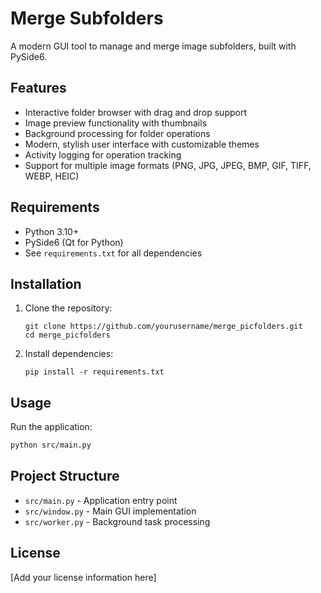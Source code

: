 # Merge Subfolders

A modern GUI tool to manage and merge image subfolders, built with PySide6.

## Features

- Interactive folder browser with drag and drop support
- Image preview functionality with thumbnails
- Background processing for folder operations
- Modern, stylish user interface with customizable themes
- Activity logging for operation tracking
- Support for multiple image formats (PNG, JPG, JPEG, BMP, GIF, TIFF, WEBP, HEIC)

## Requirements

- Python 3.10+
- PySide6 (Qt for Python)
- See `requirements.txt` for all dependencies

## Installation

1. Clone the repository:
   ```
   git clone https://github.com/yourusername/merge_picfolders.git
   cd merge_picfolders
   ```

2. Install dependencies:
   ```
   pip install -r requirements.txt
   ```

## Usage

Run the application:
```bash
python src/main.py
```


## Project Structure

- `src/main.py` - Application entry point
- `src/window.py` - Main GUI implementation
- `src/worker.py` - Background task processing

## License

[Add your license information here]